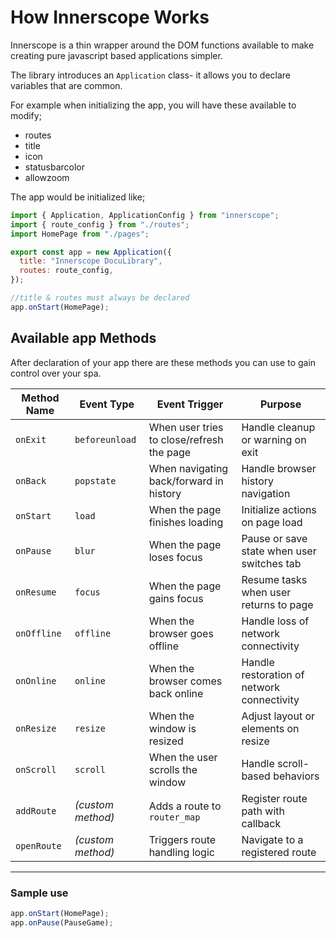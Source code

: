 # How Innerscope Works

Innerscope is a thin wrapper around the DOM functions available to make creating pure javascript
based applications simpler.

The library introduces an `Application` class- it allows you to declare variables that are
common.

For example when initializing the app, you will have these available to modify;

- routes
- title
- icon
- statusbarcolor
- allowzoom

The app would be initialized like;

```javascript
import { Application, ApplicationConfig } from "innerscope";
import { route_config } from "./routes";
import HomePage from "./pages";

export const app = new Application({
  title: "Innerscope DocuLibrary",
  routes: route_config,
});

//title & routes must always be declared
app.onStart(HomePage);
```

## Available app Methods

After declaration of your app there are these methods you can use to gain control over your spa.

| **Method Name** | **Event Type**      | **Event Trigger**                            | **Purpose**                                 |
|------------------|---------------------|-----------------------------------------------|---------------------------------------------|
| `onExit`         | `beforeunload`      | When user tries to close/refresh the page     | Handle cleanup or warning on exit           |
| `onBack`         | `popstate`          | When navigating back/forward in history       | Handle browser history navigation           |
| `onStart`        | `load`              | When the page finishes loading                | Initialize actions on page load             |
| `onPause`        | `blur`              | When the page loses focus                     | Pause or save state when user switches tab  |
| `onResume`       | `focus`             | When the page gains focus                     | Resume tasks when user returns to page      |
| `onOffline`      | `offline`           | When the browser goes offline                 | Handle loss of network connectivity         |
| `onOnline`       | `online`            | When the browser comes back online            | Handle restoration of network connectivity  |
| `onResize`       | `resize`            | When the window is resized                    | Adjust layout or elements on resize         |
| `onScroll`       | `scroll`            | When the user scrolls the window              | Handle scroll-based behaviors               |
| `addRoute`       | *(custom method)*   | Adds a route to `router_map`                  | Register route path with callback           |
| `openRoute`      | *(custom method)*   | Triggers route handling logic                 | Navigate to a registered route              |

---

### Sample use

```javascript
app.onStart(HomePage);
app.onPause(PauseGame);
```
